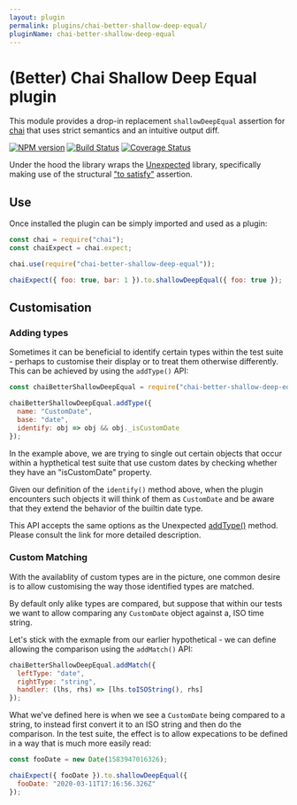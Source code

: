 ```yaml
---
layout: plugin
permalink: plugins/chai-better-shallow-deep-equal/
pluginName: chai-better-shallow-deep-equal
---
```


# (Better) Chai Shallow Deep Equal plugin

This module provides a drop-in replacement `shallowDeepEqual`
assertion for [chai](https://www.chaijs.com) that uses strict
semantics and an intuitive output diff.

[![NPM version](https://img.shields.io/npm/v/chai-better-shallow-deep-equal.svg)](https://www.npmjs.com/package/chai-better-shallow-deep-equal)
[![Build Status](https://img.shields.io/travis/alexjeffburke/chai-better-shallow-deep-equal/master.svg)](https://travis-ci.org/alexjeffburke/chai-better-shallow-deep-equal)
[![Coverage Status](https://img.shields.io/coveralls/alexjeffburke/chai-better-shallow-deep-equal/master.svg)](https://coveralls.io/r/alexjeffburke/chai-better-shallow-deep-equal?branch=master)

Under the hood the library wraps the [Unexpected](https://unexpected.js.org)
library, specifically making use of the structural
["to satisfy"](https://unexpected.js.org/assertions/any/to-satisfy/) assertion.

## Use

Once installed the plugin can be simply imported and used as a plugin:

```js
const chai = require("chai");
const chaiExpect = chai.expect;

chai.use(require("chai-better-shallow-deep-equal"));

chaiExpect({ foo: true, bar: 1 }).to.shallowDeepEqual({ foo: true });
```

## Customisation

### Adding types

Sometimes it can be beneficial to identify certain types within
the test suite - perhaps to customise their display or to treat
them otherwise differently. This can be achieved by using the
`addType()` API:

```js
const chaiBetterShallowDeepEqual = require("chai-better-shallow-deep-equal");

chaiBetterShallowDeepEqual.addType({
  name: "CustomDate",
  base: "date",
  identify: obj => obj && obj._isCustomDate
});
```

In the example above, we are trying to single out certain objects
that occur within a hypthetical test suite that use custom dates
by checking whether they have an "isCustomDate" property.

Given our definition of the `identify()` method above, when the
plugin encounters such objects it will think of them as `CustomDate`
and be aware that they extend the behavior of the builtin date type.

This API accepts the same options as the Unexpected
[addType()](https://unexpected.js.org/api/addType/) method.
Please consult the link for more detailed description.

### Custom Matching

With the availablity of custom types are in the picture, one common
desire is to allow customising the way those identified types are
matched.

By default only alike types are compared, but suppose that within
our tests we want to allow comparing any `CustomDate` object against
a, ISO time string.

Let's stick with the exmaple from our earlier hypothetical - we can
define allowing the comparison using the `addMatch()` API:

```js
chaiBetterShallowDeepEqual.addMatch({
  leftType: "date",
  rightType: "string",
  handler: (lhs, rhs) => [lhs.toISOString(), rhs]
});
```

What we've defined here is when we see a `CustomDate` being compared
to a string, to instead first convert it to an ISO string and then do
the comparison. In the test suite, the effect is to allow expecations
to be defined in a way that is much more easily read:

```js
const fooDate = new Date(1583947016326);

chaiExpect({ fooDate }).to.shallowDeepEqual({
  fooDate: "2020-03-11T17:16:56.326Z"
});
```
